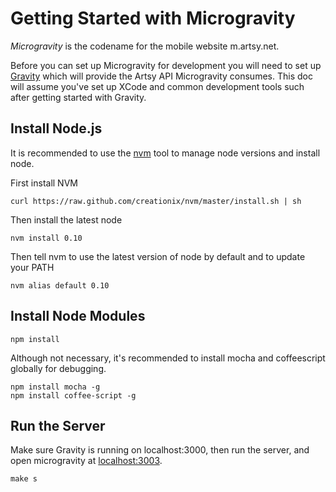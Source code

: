 # Getting Started with Microgravity

*Microgravity* is the codename for the mobile website m.artsy.net.

Before you can set up Microgravity for development you will need to set up [Gravity](https://github.com/artsy/gravity) which will provide the Artsy API Microgravity consumes. This doc will assume you've set up XCode and common development tools such after getting started with Gravity.

## Install Node.js

It is recommended to use the [nvm](https://github.com/creationix/nvm) tool to manage node versions and install node.

First install NVM

````
curl https://raw.github.com/creationix/nvm/master/install.sh | sh
````

Then install the latest node

````
nvm install 0.10
````

Then tell nvm to use the latest version of node by default and to update your PATH

````
nvm alias default 0.10
````

## Install Node Modules

````
npm install
````

Although not necessary, it's recommended to install mocha and coffeescript globally for debugging.

````
npm install mocha -g
npm install coffee-script -g
````

## Run the Server

Make sure Gravity is running on localhost:3000, then run the server, and open microgravity at [localhost:3003](http://localhost:3003).

````
make s
````
